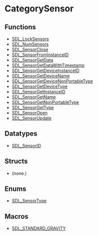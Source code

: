 # CategorySensor

## Functions

<!-- DO NOT HAND-EDIT CATEGORY LISTS, THEY ARE AUTOGENERATED AND WILL BE OVERWRITTEN, BASED ON TAGS IN INDIVIDUAL PAGE FOOTERS. EDIT THOSE INSTEAD. -->
<!-- BEGIN CATEGORY LIST: CategorySensor, CategoryAPIFunction -->
- [SDL_LockSensors](SDL_LockSensors)
- [SDL_NumSensors](SDL_NumSensors)
- [SDL_SensorClose](SDL_SensorClose)
- [SDL_SensorFromInstanceID](SDL_SensorFromInstanceID)
- [SDL_SensorGetData](SDL_SensorGetData)
- [SDL_SensorGetDataWithTimestamp](SDL_SensorGetDataWithTimestamp)
- [SDL_SensorGetDeviceInstanceID](SDL_SensorGetDeviceInstanceID)
- [SDL_SensorGetDeviceName](SDL_SensorGetDeviceName)
- [SDL_SensorGetDeviceNonPortableType](SDL_SensorGetDeviceNonPortableType)
- [SDL_SensorGetDeviceType](SDL_SensorGetDeviceType)
- [SDL_SensorGetInstanceID](SDL_SensorGetInstanceID)
- [SDL_SensorGetName](SDL_SensorGetName)
- [SDL_SensorGetNonPortableType](SDL_SensorGetNonPortableType)
- [SDL_SensorGetType](SDL_SensorGetType)
- [SDL_SensorOpen](SDL_SensorOpen)
- [SDL_SensorUpdate](SDL_SensorUpdate)
<!-- END CATEGORY LIST -->

## Datatypes

<!-- DO NOT HAND-EDIT CATEGORY LISTS, THEY ARE AUTOGENERATED AND WILL BE OVERWRITTEN, BASED ON TAGS IN INDIVIDUAL PAGE FOOTERS. EDIT THOSE INSTEAD. -->
<!-- BEGIN CATEGORY LIST: CategorySensor, CategoryAPIDatatype -->
- [SDL_SensorID](SDL_SensorID)
<!-- END CATEGORY LIST -->

## Structs

<!-- DO NOT HAND-EDIT CATEGORY LISTS, THEY ARE AUTOGENERATED AND WILL BE OVERWRITTEN, BASED ON TAGS IN INDIVIDUAL PAGE FOOTERS. EDIT THOSE INSTEAD. -->
<!-- BEGIN CATEGORY LIST: CategorySensor, CategoryAPIStruct -->
- (none.)
<!-- END CATEGORY LIST -->

## Enums

<!-- DO NOT HAND-EDIT CATEGORY LISTS, THEY ARE AUTOGENERATED AND WILL BE OVERWRITTEN, BASED ON TAGS IN INDIVIDUAL PAGE FOOTERS. EDIT THOSE INSTEAD. -->
<!-- BEGIN CATEGORY LIST: CategorySensor, CategoryAPIEnum -->
- [SDL_SensorType](SDL_SensorType)
<!-- END CATEGORY LIST -->

## Macros

<!-- DO NOT HAND-EDIT CATEGORY LISTS, THEY ARE AUTOGENERATED AND WILL BE OVERWRITTEN, BASED ON TAGS IN INDIVIDUAL PAGE FOOTERS. EDIT THOSE INSTEAD. -->
<!-- BEGIN CATEGORY LIST: CategorySensor, CategoryAPIMacro -->
- [SDL_STANDARD_GRAVITY](SDL_STANDARD_GRAVITY)
<!-- END CATEGORY LIST -->

